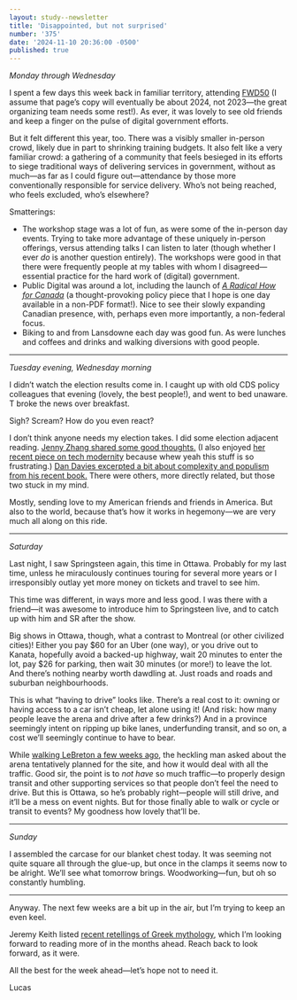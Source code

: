 ```yaml
---
layout: study--newsletter
title: 'Disappointed, but not surprised'
number: '375'
date: '2024-11-10 20:36:00 -0500'
published: true
---
```


_Monday through Wednesday_

I spent a few days this week back in familiar territory, attending [FWD50](https://www.fwd50.com/fwd50-2024) (I assume that page’s copy will eventually be about 2024, not 2023—the great organizing team needs some rest!). As ever, it was lovely to see old friends and keep a finger on the pulse of digital government efforts. 

But it felt different this year, too. There was a visibly smaller in-person crowd, likely due in part to shrinking training budgets. It also felt like a very familiar crowd: a gathering of a community that feels besieged in its efforts to siege traditional ways of delivering services in government, without as much—as far as I could figure out—attendance by those more conventionally responsible for service delivery. Who’s not being reached, who feels excluded, who’s elsewhere?

Smatterings:

- The workshop stage was a lot of fun, as were some of the in-person day events. Trying to take more advantage of these uniquely in-person offerings, versus attending talks I can listen to later (though whether I ever _do_ is another question entirely). The workshops were good in that there were frequently people at my tables with whom I disagreed—essential practice for the hard work of (digital) government.
- Public Digital was around a lot, including the launch of [_A Radical How for Canada_](https://public.digital/where-we-work/canada/a-radical-how-for-canada) (a thought-provoking policy piece that I hope is one day available in a non-PDF format!). Nice to see their slowly expanding Canadian presence, with, perhaps even more importantly, a non-federal focus.
- Biking to and from Lansdowne each day was good fun. As were lunches and coffees and drinks and walking diversions with good people.

***

_Tuesday evening, Wednesday morning_

I didn’t watch the election results come in. I caught up with old CDS policy colleagues that evening (lovely, the best people!), and went to bed unaware. T broke the news over breakfast.

Sigh? Scream? How do you even react?

I don’t think anyone needs my election takes. I did some election adjacent reading. [Jenny Zhang shared some good thoughts.](https://phirephoenix.com/blog/2024-11-06/again) (I also enjoyed [her recent piece on tech modernity](https://phirephoenix.com/blog/2024-11-05/modernity) because whew yeah this stuff is so frustrating.) [Dan Davies excerpted a bit about complexity and populism from his recent book.](https://backofmind.substack.com/p/the-only-message-the-channel-can) There were others, more directly related, but those two stuck in my mind.

Mostly, sending love to my American friends and friends in America. But also to the world, because that’s how it works in hegemony—we are very much all along on this ride.

***

_Saturday_

Last night, I saw Springsteen again, this time in Ottawa. Probably for my last time, unless he miraculously continues touring for several more years or I irresponsibly outlay yet more money on tickets and travel to see him.

This time was different, in ways more and less good. I was there with a friend—it was awesome to introduce him to Springsteen live, and to catch up with him and SR after the show.

Big shows in Ottawa, though, what a contrast to Montreal (or other civilized cities)! Either you pay $60 for an Uber (one way), or you drive out to Kanata, hopefully avoid a backed-up highway, wait 20 minutes to enter the lot, pay $26 for parking, then wait 30 minutes (or more!) to leave the lot. And there’s nothing nearby worth dawdling at. Just roads and roads and suburban neighbourhoods.

This is what “having to drive” looks like. There’s a real cost to it: owning or having access to a car isn’t cheap, let alone using it! (And risk: how many people leave the arena and drive after a few drinks?) And in a province seemingly intent on ripping up bike lanes, underfunding transit, and so on, a cost we’ll seemingly continue to have to bear.

While [walking LeBreton a few weeks ago](https://lucascherkewski.com/hit-and-miss/370-walking-lebreton/), the heckling man asked about the arena tentatively planned for the site, and how it would deal with all the traffic. Good sir, the point is to _not have_ so much traffic—to properly design transit and other supporting services so that people don’t feel the need to drive. But this is Ottawa, so he’s probably right—people will still drive, and it’ll be a mess on event nights. But for those finally able to walk or cycle or transit to events? My goodness how lovely that’ll be.

***

_Sunday_

I assembled the carcase for our blanket chest today. It was seeming not quite square all through the glue-up, but once in the clamps it seems now to be alright. We’ll see what tomorrow brings. Woodworking—fun, but oh so constantly humbling.

***

Anyway. The next few weeks are a bit up in the air, but I’m trying to keep an even keel.

Jeremy Keith listed [recent retellings of Greek mythology](https://adactio.com/journal/21531), which I’m looking forward to reading more of in the months ahead. Reach back to look forward, as it were.

All the best for the week ahead—let’s hope not to need it.

Lucas